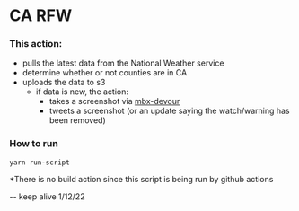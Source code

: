 # CA RFW

### This action:
- pulls the latest data from the National Weather service
- determine whether or not counties are in CA
- uploads the data to s3
  - if data is new, the action:
    - takes a screenshot via [mbx-devour](https://github.com/caseymm/mbx-devour)
    - tweets a screenshot (or an update saying the watch/warning has been removed)

### How to run
`yarn run-script`

*There is no build action since this script is being run by github actions

-- keep alive 1/12/22
